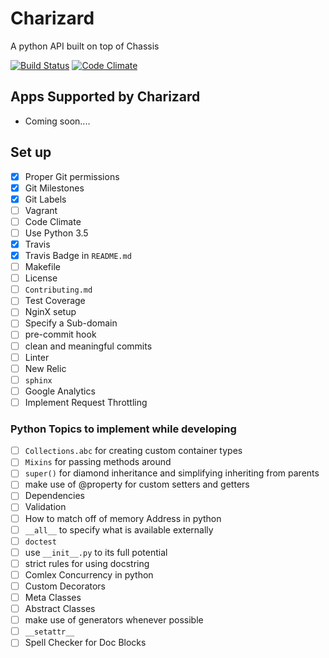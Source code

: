 # Charizard
A python API built on top of Chassis

[![Build Status](https://travis-ci.org/Hawt-Lava/Charizard.svg?branch=master)](https://travis-ci.org/Hawt-Lava/Charizard) [![Code Climate](https://codeclimate.com/repos/5609ec596956801c6d000642/badges/d585a99014fd0d5a38db/gpa.svg)](https://codeclimate.com/repos/5609ec596956801c6d000642/feed)

## Apps Supported by Charizard
* Coming soon....

## Set up
- [x] Proper Git permissions
- [x] Git Milestones
- [x] Git Labels
- [ ] Vagrant
- [ ] Code Climate
- [ ] Use Python 3.5
- [x] Travis
- [x] Travis Badge in `README.md`
- [ ] Makefile
- [ ] License
- [ ] `Contributing.md`
- [ ] Test Coverage
- [ ] NginX setup
- [ ] Specify a Sub-domain
- [ ] pre-commit hook
- [ ] clean and meaningful commits
- [ ] Linter
- [ ] New Relic
- [ ] `sphinx`
- [ ] Google Analytics
- [ ] Implement Request Throttling

### Python Topics to implement while developing
- [ ] `Collections.abc` for creating custom container types
- [ ] `Mixins` for passing methods around
- [ ] `super()` for diamond inheritance and simplifying inheriting from parents
- [ ] make use of @property for custom setters and getters
- [ ] Dependencies
- [ ] Validation
- [ ] How to match off of memory Address in python
- [ ] `__all__` to specify what is available externally
- [ ] `doctest`
- [ ] use `__init__.py` to its full potential
- [ ] strict rules for using docstring
- [ ] Comlex Concurrency in python
- [ ] Custom Decorators
- [ ] Meta Classes
- [ ] Abstract Classes
- [ ] make use of generators whenever possible
- [ ] `__setattr__`
- [ ] Spell Checker for Doc Blocks
